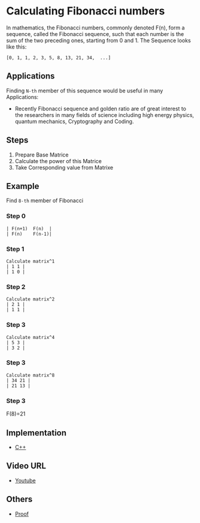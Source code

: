 # Calculating Fibonacci numbers

In mathematics, the Fibonacci numbers, commonly denoted F(n), form a sequence, called the Fibonacci sequence, such that each number is the sum of the two preceding ones, starting from 0 and 1.  The Sequence looks like this:

`[0, 1, 1, 2, 3, 5, 8, 13, 21, 34,  ...]`


## Applications

Finding 
```N-th``` member of this sequence would be useful in many Applications:

-   Recently Fibonacci sequence and golden ratio are of great interest to the researchers in many fields of
science including high energy physics, quantum mechanics, Cryptography and Coding. 
 

## Steps

1.  Prepare Base Matrice
2.  Calculate the power of this Matrice
3.  Take Corresponding value from Matrixe

## Example

Find ```8-th``` member of Fibonacci
### Step 0
 ```
| F(n+1)  F(n)  |
| F(n)    F(n-1)| 
```

### Step 1
 ```
 Calculate matrix^1
| 1 1 |
| 1 0 | 
```
### Step 2
```
Calculate matrix^2
| 2 1 |
| 1 1 | 
```
### Step 3
```
Calculate matrix^4
| 5 3 |
| 3 2 |
```
### Step 3
```
Calculate matrix^8
| 34 21 |
| 21 13 |
```
### Step 3
F(8)=21 

## Implementation

-   [C++](https://www.tutorialspoint.com/cplusplus-program-to-find-fibonacci-numbers-using-matrix-exponentiation)

## Video URL

-   [Youtube](https://www.youtube.com/watch?v=EEb6JP3NXBI)

## Others

-   [Proof](https://brilliant.org/wiki/fast-fibonacci-transform/)
